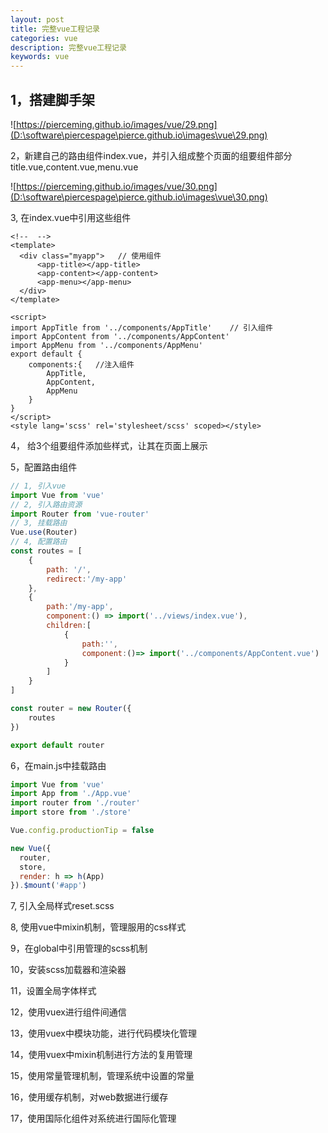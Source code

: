 ```yaml
---
layout: post
title: 完整vue工程记录
categories: vue
description: 完整vue工程记录
keywords: vue
---
```


## 1，搭建脚手架

![https://pierceming.github.io/images/vue/29.png](D:\software\piercespage\pierce.github.io\images\vue\29.png)

2，新建自己的路由组件index.vue，并引入组成整个页面的组要组件部分title.vue,content.vue,menu.vue

![https://pierceming.github.io/images/vue/30.png](D:\software\piercespage\pierce.github.io\images\vue\30.png)

3, 在index.vue中引用这些组件

```vue
<!--  -->
<template>
  <div class="myapp">   // 使用组件
      <app-title></app-title>
      <app-content></app-content>
      <app-menu></app-menu>
  </div>
</template>

<script>
import AppTitle from '../components/AppTitle'    // 引入组件
import AppContent from '../components/AppContent'
import AppMenu from '../components/AppMenu'
export default {
    components:{   //注入组件
        AppTitle,
        AppContent,
        AppMenu
    }
}
</script>
<style lang='scss' rel='stylesheet/scss' scoped></style>
```

4， 给3个组要组件添加些样式，让其在页面上展示

5，配置路由组件

```js
// 1, 引入vue
import Vue from 'vue'
// 2, 引入路由资源
import Router from 'vue-router'
// 3, 挂载路由
Vue.use(Router)
// 4, 配置路由
const routes = [
    {
        path: '/',
        redirect:'/my-app'
    },
    {
        path:'/my-app',
        component:() => import('../views/index.vue'),
        children:[
            {
                path:'',
                component:()=> import('../components/AppContent.vue')
            }
        ]
    }
]

const router = new Router({
    routes
})

export default router
```

6，在main.js中挂载路由

```js
import Vue from 'vue'
import App from './App.vue'
import router from './router'
import store from './store'

Vue.config.productionTip = false

new Vue({
  router,
  store,
  render: h => h(App)
}).$mount('#app')
```

7, 引入全局样式reset.scss

8, 使用vue中mixin机制，管理服用的css样式

9，在global中引用管理的scss机制

10，安装scss加载器和渲染器

11，设置全局字体样式

12，使用vuex进行组件间通信

13，使用vuex中模块功能，进行代码模块化管理

14，使用vuex中mixin机制进行方法的复用管理

15，使用常量管理机制，管理系统中设置的常量

16，使用缓存机制，对web数据进行缓存

17，使用国际化组件对系统进行国际化管理